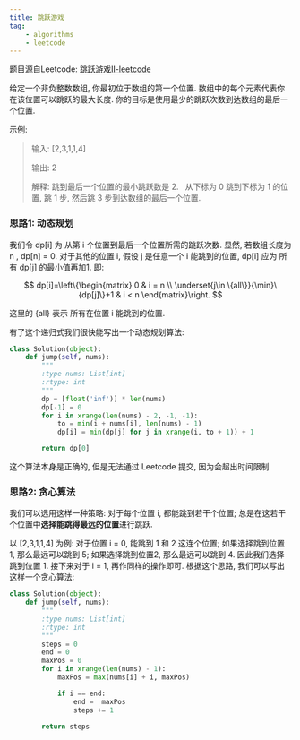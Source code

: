 ```yaml
---
title: 跳跃游戏
tag:
    - algorithms
    - leetcode
---
```

题目源自Leetcode: [跳跃游戏II-leetcode](https://leetcode-cn.com/problems/jump-game-ii/)

给定一个非负整数数组, 你最初位于数组的第一个位置. 数组中的每个元素代表你在该位置可以跳跃的最大长度. 你的目标是使用最少的跳跃次数到达数组的最后一个位置.

示例:

> 输入: [2,3,1,1,4]
>
> 输出: 2
>
> 解释: 跳到最后一个位置的最小跳跃数是 2.
>     从下标为 0 跳到下标为 1 的位置, 跳 1 步, 然后跳 3 步到达数组的最后一个位置.

### 思路1: 动态规划
我们令 dp[i] 为 从第 i 个位置到最后一个位置所需的跳跃次数. 显然, 若数组长度为 n , dp[n] = 0. 对于其他的位置 i, 假设 j 是任意一个 i 能跳到的位置, dp[i] 应为 所有 dp[j] 的最小值再加1. 即:

$$
dp[i]=\left\{\begin{matrix}
0 & i = n \\
\underset{j\in \{all\}}{\min}\{dp[j]\}+1 & i < n
\end{matrix}\right.
$$

这里的 {all} 表示 所有在位置 i 能跳到的位置.

有了这个递归式我们很快能写出一个动态规划算法:

```python
class Solution(object):
    def jump(self, nums):
        """
        :type nums: List[int]
        :rtype: int
        """
        dp = [float('inf')] * len(nums)
        dp[-1] = 0
        for i in xrange(len(nums) - 2, -1, -1):
            to = min(i + nums[i], len(nums) - 1)
            dp[i] = min(dp[j] for j in xrange(i, to + 1)) + 1

        return dp[0]
```

这个算法本身是正确的, 但是无法通过 Leetcode 提交, 因为会超出时间限制

### 思路2: 贪心算法
我们可以选用这样一种策略: 对于每个位置 i, 都能跳到若干个位置; 总是在这若干个位置中**选择能跳得最远的位置**进行跳跃.

以 [2,3,1,1,4] 为例: 对于位置 i = 0, 能跳到 1 和 2 这连个位置; 如果选择跳到位置 1, 那么最远可以跳到 5; 如果选择跳到位置2, 那么最远可以跳到 4. 因此我们选择跳到位置 1. 接下来对于 i = 1, 再作同样的操作即可. 根据这个思路, 我们可以写出这样一个贪心算法:

```python
class Solution(object):
    def jump(self, nums):
        """
        :type nums: List[int]
        :rtype: int
        """
        steps = 0
        end = 0
        maxPos = 0
        for i in xrange(len(nums) - 1):
            maxPos = max(nums[i] + i, maxPos)

            if i == end:
                end =  maxPos
                steps += 1

        return steps
```
